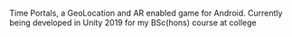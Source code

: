 Time Portals, a GeoLocation and AR enabled game for Android.
Currently being developed in Unity 2019 for my BSc(hons) course at college
